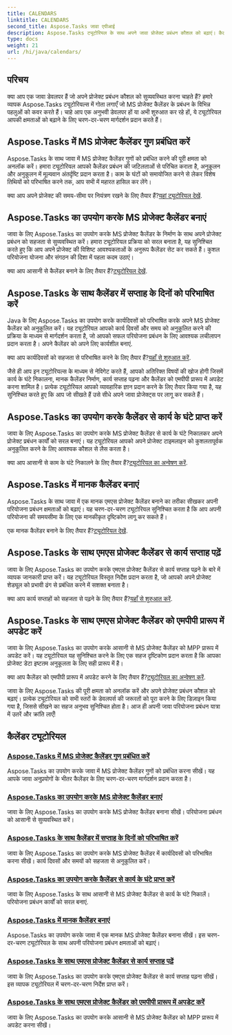 ```yaml
---
title: CALENDARS
linktitle: CALENDARS
second_title: Aspose.Tasks जावा एपीआई
description: Aspose.Tasks ट्यूटोरियल के साथ अपने जावा प्रोजेक्ट प्रबंधन कौशल को बढ़ाएं। कैलेंडर प्रबंधन में महारत हासिल करें, कार्यदिवस बनाएं, परिभाषित करें और आसानी से कैलेंडर अपडेट करें।
type: docs
weight: 21
url: /hi/java/calendars/
---
```

## परिचय

क्या आप एक जावा डेवलपर हैं जो अपने प्रोजेक्ट प्रबंधन कौशल को सुव्यवस्थित करना चाहते हैं? हमारे व्यापक Aspose.Tasks ट्यूटोरियल्स में गोता लगाएँ जो MS प्रोजेक्ट कैलेंडर के प्रबंधन के विभिन्न पहलुओं को कवर करते हैं। चाहे आप एक अनुभवी डेवलपर हों या अभी शुरुआत कर रहे हों, ये ट्यूटोरियल आपकी क्षमताओं को बढ़ाने के लिए चरण-दर-चरण मार्गदर्शन प्रदान करते हैं।

## Aspose.Tasks में MS प्रोजेक्ट कैलेंडर गुण प्रबंधित करें
Aspose.Tasks के साथ जावा में MS प्रोजेक्ट कैलेंडर गुणों को प्रबंधित करने की पूरी क्षमता को अनलॉक करें। हमारा ट्यूटोरियल आपको कैलेंडर प्रबंधन की जटिलताओं से परिचित कराता है, अनुकूलन और अनुकूलन में मूल्यवान अंतर्दृष्टि प्रदान करता है। काम के घंटों को समायोजित करने से लेकर विशेष तिथियों को परिभाषित करने तक, आप सभी में महारत हासिल कर लेंगे।

 क्या आप अपने प्रोजेक्ट की समय-सीमा पर नियंत्रण रखने के लिए तैयार हैं?[यहां ट्यूटोरियल देखें](./properties/).

## Aspose.Tasks का उपयोग करके MS प्रोजेक्ट कैलेंडर बनाएं
जावा के लिए Aspose.Tasks का उपयोग करके MS प्रोजेक्ट कैलेंडर के निर्माण के साथ अपने प्रोजेक्ट प्रबंधन को सहजता से सुव्यवस्थित करें। हमारा ट्यूटोरियल प्रक्रिया को सरल बनाता है, यह सुनिश्चित करते हुए कि आप अपने प्रोजेक्ट की विशिष्ट आवश्यकताओं के अनुरूप कैलेंडर सेट कर सकते हैं। कुशल परियोजना योजना और संगठन की दिशा में पहला कदम उठाएं।

 क्या आप आसानी से कैलेंडर बनाने के लिए तैयार हैं?[ट्यूटोरियल देखें](./create/).

## Aspose.Tasks के साथ कैलेंडर में सप्ताह के दिनों को परिभाषित करें
Java के लिए Aspose.Tasks का उपयोग करके कार्यदिवसों को परिभाषित करके अपने MS प्रोजेक्ट कैलेंडर को अनुकूलित करें। यह ट्यूटोरियल आपको कार्य दिवसों और समय को अनुकूलित करने की प्रक्रिया के माध्यम से मार्गदर्शन करता है, जो आपको सफल परियोजना प्रबंधन के लिए आवश्यक लचीलापन प्रदान करता है। अपने कैलेंडर को अपने लिए कार्यशील बनाएं.

 क्या आप कार्यदिवसों को सहजता से परिभाषित करने के लिए तैयार हैं?[यहाँ से शुरुआत करें](./define-weekdays/).

जैसे ही आप इन ट्यूटोरियल्स के माध्यम से नेविगेट करते हैं, आपको अतिरिक्त विषयों की खोज होगी जिसमें कार्य के घंटे निकालना, मानक कैलेंडर निर्माण, कार्य सप्ताह पढ़ना और कैलेंडर को एमपीपी प्रारूप में अपडेट करना शामिल है। प्रत्येक ट्यूटोरियल आपको व्यावहारिक ज्ञान प्रदान करने के लिए तैयार किया गया है, यह सुनिश्चित करते हुए कि आप जो सीखते हैं उसे सीधे अपने जावा प्रोजेक्ट्स पर लागू कर सकते हैं।

## Aspose.Tasks का उपयोग करके कैलेंडर से कार्य के घंटे प्राप्त करें
जावा के लिए Aspose.Tasks का उपयोग करके MS प्रोजेक्ट कैलेंडर से कार्य के घंटे निकालकर अपने प्रोजेक्ट प्रबंधन कार्यों को सरल बनाएं। यह ट्यूटोरियल आपको अपने प्रोजेक्ट टाइमलाइन को कुशलतापूर्वक अनुकूलित करने के लिए आवश्यक कौशल से लैस करता है।

 क्या आप आसानी से काम के घंटे निकालने के लिए तैयार हैं?[ट्यूटोरियल का अन्वेषण करें](./working-hours/).

## Aspose.Tasks में मानक कैलेंडर बनाएं
Aspose.Tasks के साथ जावा में एक मानक एमएस प्रोजेक्ट कैलेंडर बनाने का तरीका सीखकर अपनी परियोजना प्रबंधन क्षमताओं को बढ़ाएं। यह चरण-दर-चरण ट्यूटोरियल सुनिश्चित करता है कि आप अपनी परियोजना की समयसीमा के लिए एक मानकीकृत दृष्टिकोण लागू कर सकते हैं।

 एक मानक कैलेंडर बनाने के लिए तैयार हैं?[ट्यूटोरियल देखें](./make-standard/).

## Aspose.Tasks के साथ एमएस प्रोजेक्ट कैलेंडर से कार्य सप्ताह पढ़ें
जावा के लिए Aspose.Tasks का उपयोग करके एमएस प्रोजेक्ट कैलेंडर से कार्य सप्ताह पढ़ने के बारे में व्यापक जानकारी प्राप्त करें। यह ट्यूटोरियल विस्तृत निर्देश प्रदान करता है, जो आपको अपने प्रोजेक्ट शेड्यूल को प्रभावी ढंग से प्रबंधित करने में सशक्त बनाता है।

 क्या आप कार्य सप्ताहों को सहजता से पढ़ने के लिए तैयार हैं?[यहाँ से शुरुआत करें](./read-work-weeks/).

## Aspose.Tasks के साथ एमएस प्रोजेक्ट कैलेंडर को एमपीपी प्रारूप में अपडेट करें
जावा के लिए Aspose.Tasks का उपयोग करके आसानी से MS प्रोजेक्ट कैलेंडर को MPP प्रारूप में अपडेट करें। यह ट्यूटोरियल यह सुनिश्चित करने के लिए एक सहज दृष्टिकोण प्रदान करता है कि आपका प्रोजेक्ट डेटा इष्टतम अनुकूलता के लिए सही प्रारूप में है।

 क्या आप कैलेंडर को एमपीपी प्रारूप में अपडेट करने के लिए तैयार हैं?[ट्यूटोरियल का अन्वेषण करें](./update-to-mpp/).

जावा के लिए Aspose.Tasks की पूरी क्षमता को अनलॉक करें और अपने प्रोजेक्ट प्रबंधन कौशल को बढ़ाएं। प्रत्येक ट्यूटोरियल को सभी स्तरों के डेवलपर्स की जरूरतों को पूरा करने के लिए डिज़ाइन किया गया है, जिससे सीखने का सहज अनुभव सुनिश्चित होता है। आज ही अपनी जावा परियोजना प्रबंधन यात्रा में उतरें और क्रांति लाएँ!
## कैलेंडर ट्यूटोरियल
### [Aspose.Tasks में MS प्रोजेक्ट कैलेंडर गुण प्रबंधित करें](./properties/)
Aspose.Tasks का उपयोग करके जावा में MS प्रोजेक्ट कैलेंडर गुणों को प्रबंधित करना सीखें। यह आपके जावा अनुप्रयोगों के भीतर कैलेंडर के लिए चरण-दर-चरण मार्गदर्शन प्रदान करता है।
### [Aspose.Tasks का उपयोग करके MS प्रोजेक्ट कैलेंडर बनाएं](./create/)
जावा के लिए Aspose.Tasks का उपयोग करके MS प्रोजेक्ट कैलेंडर बनाना सीखें। परियोजना प्रबंधन को आसानी से सुव्यवस्थित करें।
### [Aspose.Tasks के साथ कैलेंडर में सप्ताह के दिनों को परिभाषित करें](./define-weekdays/)
जावा के लिए Aspose.Tasks का उपयोग करके MS प्रोजेक्ट कैलेंडर में कार्यदिवसों को परिभाषित करना सीखें। कार्य दिवसों और समयों को सहजता से अनुकूलित करें।
### [Aspose.Tasks का उपयोग करके कैलेंडर से कार्य के घंटे प्राप्त करें](./working-hours/)
जावा के लिए Aspose.Tasks के साथ आसानी से MS प्रोजेक्ट कैलेंडर से कार्य के घंटे निकालें। परियोजना प्रबंधन कार्यों को सरल बनाएं.
### [Aspose.Tasks में मानक कैलेंडर बनाएं](./make-standard/)
Aspose.Tasks का उपयोग करके जावा में एक मानक MS प्रोजेक्ट कैलेंडर बनाना सीखें। इस चरण-दर-चरण ट्यूटोरियल के साथ अपनी परियोजना प्रबंधन क्षमताओं को बढ़ाएं।
### [Aspose.Tasks के साथ एमएस प्रोजेक्ट कैलेंडर से कार्य सप्ताह पढ़ें](./read-work-weeks/)
जावा के लिए Aspose.Tasks का उपयोग करके एमएस प्रोजेक्ट कैलेंडर से कार्य सप्ताह पढ़ना सीखें। इस व्यापक ट्यूटोरियल में चरण-दर-चरण निर्देश प्राप्त करें।
### [Aspose.Tasks के साथ एमएस प्रोजेक्ट कैलेंडर को एमपीपी प्रारूप में अपडेट करें](./update-to-mpp/)
जावा के लिए Aspose.Tasks का उपयोग करके आसानी से MS प्रोजेक्ट कैलेंडर को MPP प्रारूप में अपडेट करना सीखें।